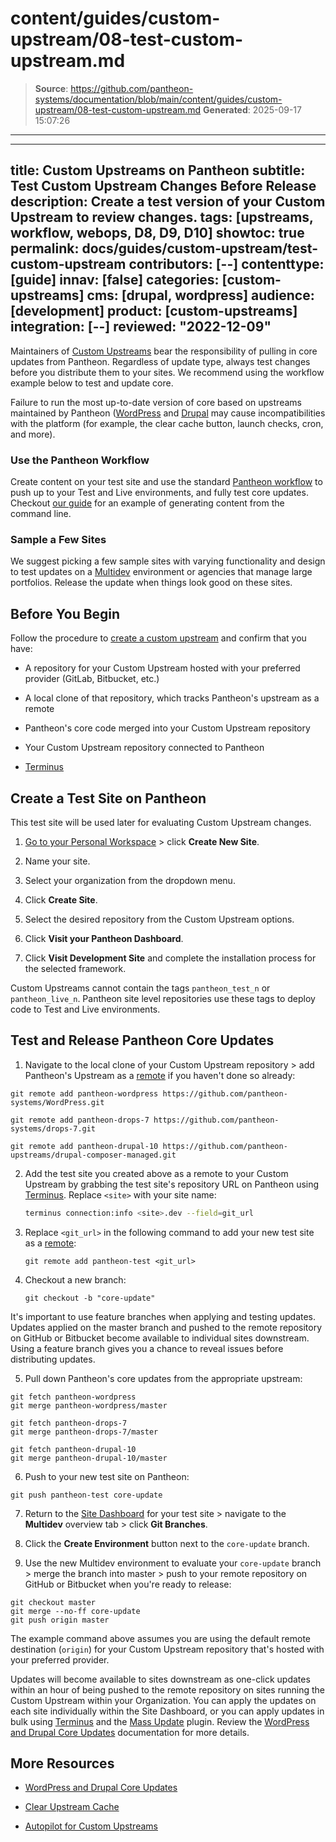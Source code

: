 # content/guides/custom-upstream/08-test-custom-upstream.md

> **Source**: https://github.com/pantheon-systems/documentation/blob/main/content/guides/custom-upstream/08-test-custom-upstream.md
> **Generated**: 2025-09-17 15:07:26

---

---
title: Custom Upstreams on Pantheon
subtitle: Test Custom Upstream Changes Before Release
description: Create a test version of your Custom Upstream to review changes.
tags: [upstreams, workflow, webops, D8, D9, D10]
showtoc: true
permalink: docs/guides/custom-upstream/test-custom-upstream
contributors: [--]
contenttype: [guide]
innav: [false]
categories: [custom-upstreams]
cms: [drupal, wordpress]
audience: [development]
product: [custom-upstreams]
integration: [--]
reviewed: "2022-12-09"
---


Maintainers of [Custom Upstreams](/guides/custom-upstream) bear the responsibility of pulling in core updates from Pantheon. Regardless of update type, always test changes before you distribute them to your sites. We recommend using the workflow example below to  test and update core.

<Alert title="Note" type="info">

Failure to run the most up-to-date version of core based on upstreams maintained by Pantheon ([WordPress](https://github.com/pantheon-systems/wordpress) and [Drupal](https://github.com/pantheon-upstreams/drupal-composer-managed.git) may cause incompatibilities with the platform (for example, the clear cache button, launch checks, cron, and more).

</Alert>

### Use the Pantheon Workflow

Create content on your test site and use the standard [Pantheon workflow](/pantheon-workflow) to push up to your Test and Live environments, and fully test core updates. Checkout [our guide](/drupal-commandline/#managing-content-configuration-and-code-across-environments) for an example of generating content from the command line.

### Sample a Few Sites

We suggest picking a few sample sites with varying functionality and design to test updates on a [Multidev](/guides/multidev) environment or agencies that manage large portfolios. Release the update when things look good on these sites.

## Before You Begin

Follow the procedure to [create a custom upstream](/guides/custom-upstream/create-custom-upstream) and confirm that you have:

- A repository for your Custom Upstream hosted with your preferred provider (GitLab, Bitbucket, etc.)

- A local clone of that repository, which tracks Pantheon's upstream as a remote

- Pantheon's core code merged into your Custom Upstream repository

- Your Custom Upstream repository connected to Pantheon

- [Terminus](/terminus)

## Create a Test Site on Pantheon

This test site will be used later for evaluating Custom Upstream changes.

1. [Go to your Personal Workspace](/guides/account-mgmt/workspace-sites-teams/workspaces#switch-between-workspaces) > click **Create New Site**.

1. Name your site.

1. Select your organization from the dropdown menu.

1. Click **Create Site**.

1. Select the desired repository from the Custom Upstream options.

1. Click **Visit your Pantheon Dashboard**.

1. Click **Visit Development Site** and complete the installation process for the selected framework.

<Alert title="Warning" type="danger">

Custom Upstreams cannot contain the tags `pantheon_test_n` or `pantheon_live_n`. Pantheon site level repositories use these tags to deploy code to Test and Live environments.

</Alert>

## Test and Release Pantheon Core Updates

1. Navigate to the local clone of your Custom Upstream repository > add Pantheon's Upstream as a [remote](https://git-scm.com/docs/git-remote) if you haven't done so already:

  <TabList>

  <Tab title="WordPress" id="wp1" active={true}>

  ```git
  git remote add pantheon-wordpress https://github.com/pantheon-systems/WordPress.git
  ```

  </Tab>

  <Tab title="Drupal 7" id="d71">

  ```git
  git remote add pantheon-drops-7 https://github.com/pantheon-systems/drops-7.git
  ```

  </Tab>

  <Tab title="Drupal (Latest)" id="d10">

  ```git
  git remote add pantheon-drupal-10 https://github.com/pantheon-upstreams/drupal-composer-managed.git
  ```

  </Tab>

  </TabList>

2. Add the test site you created above as a remote to your Custom Upstream by grabbing the test site's repository URL on Pantheon using [Terminus](/terminus). Replace `<site>` with your site name:

    ```bash
    terminus connection:info <site>.dev --field=git_url
    ```

3. Replace `<git_url>` in the following command to add your new test site as a [remote](https://git-scm.com/docs/git-remote):

    ```git
    git remote add pantheon-test <git_url>
    ```


4. Checkout a new branch:

    ```git
    git checkout -b "core-update"
    ```

  It's important to use feature branches when applying and testing updates. Updates applied on the master branch and pushed to the remote repository on GitHub or Bitbucket become available to individual sites downstream. Using a feature branch gives you a chance to reveal issues before distributing updates.

5. Pull down Pantheon's core updates from the appropriate upstream:

  <TabList>

  <Tab title="WordPress" id="wp" active={true}>

  ```git
  git fetch pantheon-wordpress
  git merge pantheon-wordpress/master
  ```

  </Tab>

  <Tab title="Drupal 7" id="d7">

  ```git
  git fetch pantheon-drops-7
  git merge pantheon-drops-7/master
  ```

  </Tab>

  <Tab title="Drupal (Latest)" id="d10">

  ```git
  git fetch pantheon-drupal-10
  git merge pantheon-drupal-10/master
  ```

  </Tab>

  </TabList>

6. Push to your new test site on Pantheon:

  ```git
  git push pantheon-test core-update
  ```

7. Return to the [Site Dashboard](/guides/account-mgmt/workspace-sites-teams/sites#site-dashboard) for your test site > navigate to the **Multidev** overview tab > click **Git Branches**.

8. Click the **Create Environment** button next to the `core-update` branch.

9. Use the new Multidev environment to evaluate your `core-update` branch > merge the branch into master > push to your remote repository on GitHub or Bitbucket when you're ready to release:

  ```git
  git checkout master
  git merge --no-ff core-update
  git push origin master
  ```

  The example command above assumes you are using the default remote destination (`origin`) for your Custom Upstream repository that's hosted with your preferred provider.

Updates will become available to sites downstream as one-click updates within an hour of being pushed to the remote repository on sites running the Custom Upstream within your Organization. You can apply the updates on each site individually within the Site Dashboard, or you can apply updates in bulk using [Terminus](/terminus) and the [Mass Update](/terminus/examples/#mass-update) plugin. Review the [WordPress and Drupal Core Updates](/core-updates) documentation for more details.

## More Resources

- [WordPress and Drupal Core Updates](/core-updates)

- [Clear Upstream Cache](/terminus/commands/site-upstream-clear-cache)

- [Autopilot for Custom Upstreams](/guides/autopilot-custom-upstream)

